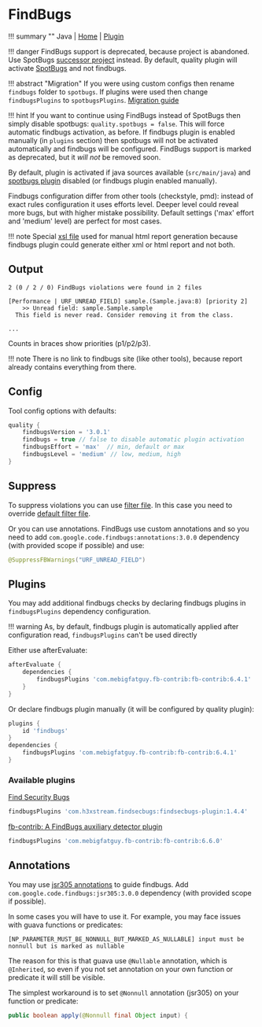 # FindBugs

!!! summary ""
    Java | [Home](http://findbugs.sourceforge.net) | [Plugin](https://docs.gradle.org/current/userguide/findbugs_plugin.html)

!!! danger
    FindBugs support is deprecated, because project is abandoned. Use SpotBugs [successor project](https://github.com/findbugsproject/findbugs) instead.
    By default, quality plugin will activate [SpotBugs](spotbugs.md) and not findbugs.
    
!!! abstract "Migration"
    If you were using custom configs then rename `findbugs` folder to `spotbugs`.
    If plugins were used then change `findbugsPlugins` to `spotbugsPlugins`.
    [Migration guide](http://spotbugs.readthedocs.io/en/latest/migration.html)
        
!!! hint
    If you want to continue using FindBugs instead of SpotBugs then simply disable spotbugs:
    `quality.spotbugs = false`. This will force automatic findbugs activation, as before. 
    If findbugs plugin is enabled manually (in `plugins` section) then spotbugs will not be activated automatically
    and findbugs will be configured.
    FindBugs support is marked as deprecated, but it *will not* be removed soon.
        
    
By default, plugin is activated if java sources available (`src/main/java`) and [spotbugs plugin](spotbugs.md) disabled 
(or findbugs plugin enabled manually).    

Findbugs configuration differ from other tools (checkstyle, pmd): instead of exact rules configuration
it uses efforts level. Deeper level could reveal more bugs, but with higher mistake possibility. 
Default settings ('max' effort and 'medium' level) are perfect for most cases.

!!! note
    Special [xsl file](https://github.com/xvik/gradle-quality-plugin/blob/master/src/main/resources/ru/vyarus/quality/config/findbugs/html-report-style.xsl) 
    used for manual html report generation because findbugs plugin could generate either xml or html report and not both. 

## Output

```
2 (0 / 2 / 0) FindBugs violations were found in 2 files

[Performance | URF_UNREAD_FIELD] sample.(Sample.java:8) [priority 2]
	>> Unread field: sample.Sample.sample
  This field is never read. Consider removing it from the class.
  
...  
```

Counts in braces show priorities (p1/p2/p3).

!!! note
    There is no link to findbugs site (like other tools), because report already contains everything from there.

## Config

Tool config options with defaults:

```groovy
quality {
    findbugsVersion = '3.0.1'
    findbugs = true // false to disable automatic plugin activation
    findbugsEffort = 'max'  // min, default or max
    findbugsLevel = 'medium' // low, medium, high
}
```

## Suppress

To suppress violations you can use [filter file](http://findbugs.sourceforge.net/manual/filter.html).
In this case you need to override [default filter file](https://github.com/xvik/gradle-quality-plugin/blob/master/src/main/resources/ru/vyarus/quality/config/findbugs/exclude.xml).

Or you can use annotations. FindBugs use custom annotations and so you need to add 
`com.google.code.findbugs:annotations:3.0.0` dependency (with provided scope if possible) and use:

```java
@SuppressFBWarnings("URF_UNREAD_FIELD")
```

## Plugins

You may add additional findbugs checks by declaring findbugs plugins in `findbugsPlugins` dependency configuration.

!!! warning
    As, by default, findbugs plugin is automatically applied after configuration read, `findbugsPlugins` can't be used directly

Either use afterEvaluate:

```groovy
afterEvaluate {
    dependencies {
        findbugsPlugins 'com.mebigfatguy.fb-contrib:fb-contrib:6.4.1'
    }
}
```

Or declare findbugs plugin manually (it will be configured by quality plugin):

```groovy
plugins {
    id 'findbugs'
}
dependencies {
    findbugsPlugins 'com.mebigfatguy.fb-contrib:fb-contrib:6.4.1'
}
```

### Available plugins

[Find Security Bugs](http://find-sec-bugs.github.io/)

```groovy
findbugsPlugins 'com.h3xstream.findsecbugs:findsecbugs-plugin:1.4.4'
```

[fb-contrib: A FindBugs auxiliary detector plugin](http://fb-contrib.sourceforge.net/)

```groovy
findbugsPlugins 'com.mebigfatguy.fb-contrib:fb-contrib:6.6.0'
```

## Annotations

You may use [jsr305 annotations](http://findbugs.sourceforge.net/manual/annotations.html) to guide findbugs.
Add `com.google.code.findbugs:jsr305:3.0.0` dependency (with provided scope if possible).

In some cases you will have to use it.
For example, you may face issues with guava functions or predicates:

```
[NP_PARAMETER_MUST_BE_NONNULL_BUT_MARKED_AS_NULLABLE] input must be nonnull but is marked as nullable 
```

The reason for this is that guava use `@Nullable` annotation, which is `@Inherited`, so
even if you not set annotation on your own function or predicate it will still be visible.

The simplest workaround is to set `@Nonnull` annotation (jsr305) on your function or predicate:

```java
public boolean apply(@Nonnull final Object input) {
```
